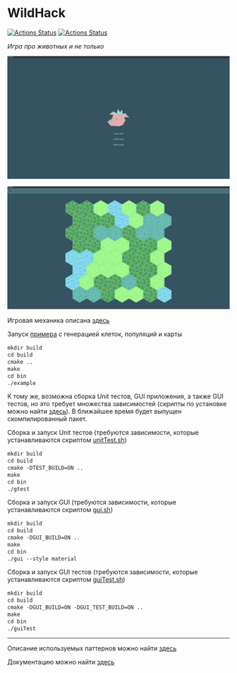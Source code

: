 # WildHack

[![Actions Status](https://github.com/NikitaEvs/peach/workflows/unit_tests/badge.svg)](https://github.com/NikitaEvs/peach/actions)
[![Actions Status](https://github.com/NikitaEvs/peach/workflows/gui_test/badge.svg)](https://github.com/NikitaEvs/peach/actions)

_Игра про животных и не только_

![Start view](.github/pictures/punk.png)

![Cells map](.github/pictures/cells.png)

Игровая механика описана [здесь](docs/gameplay.md)

Запуск [примера](test/test.cpp) с генерацией клеток, популяций и карты

```shell script
mkdir build
cd build
cmake ..
make
cd bin
./example
```

К тому же, возможна сборка Unit тестов, GUI приложения, а также GUI тестов, но это требует множества
зависимостей (скрипты по установке можно найти [здесь](ci)). В ближайшее время будет выпущен скомпилированный
пакет.

Сборка и запуск Unit тестов (требуются зависимости, которые устанавливаются скриптом [unitTest.sh](ci/unitTest.sh))

```shell script
mkdir build
cd build
cmake -DTEST_BUILD=ON ..
make
cd bin
./gtest
```

Сборка и запуск GUI (требуются зависимости, которые устанавливаются скриптом [gui.sh](ci/gui.sh))

```shell script
mkdir build
cd build
cmake -DGUI_BUILD=ON ..
make
cd bin
./gui --style material
```

Сборка и запуск GUI тестов (требуются зависимости, которые устанавливаются скриптом [guiTest.sh](ci/guiTest.sh))

```shell script
mkdir build
cd build
cmake -DGUI_BUILD=ON -DGUI_TEST_BUILD=ON ..
make
cd bin
./guiTest
```

---
Описание используемых паттернов можно найти [здесь](docs/patterns.md)

Документацию можно найти [здесь](https://nikitaevs.github.io/peach)